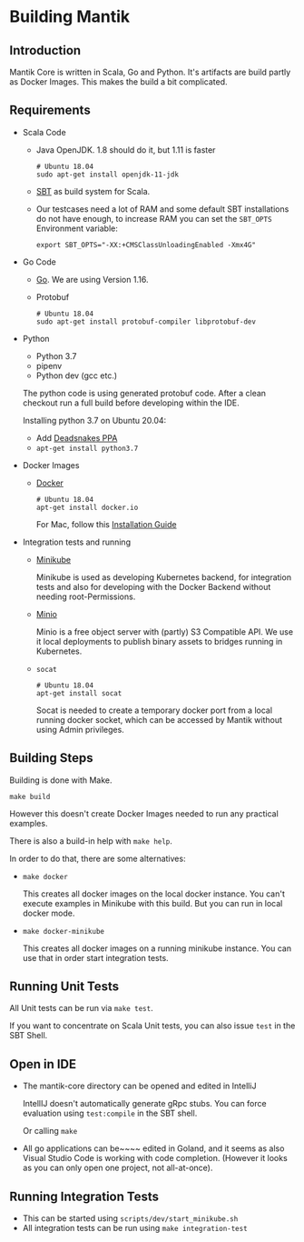 Building Mantik
===============

Introduction
------------
Mantik Core is written in Scala, Go and Python. It's artifacts are build partly as Docker Images. 
This makes the build a bit complicated. 

Requirements
------------

* Scala Code
    * Java OpenJDK. 1.8 should do it, but 1.11 is faster

      ```
      # Ubuntu 18.04
      sudo apt-get install openjdk-11-jdk
      ```
  
    * [SBT](https://www.scala-sbt.org/download.html) as build system for Scala.
    
    * Our testcases need a lot of RAM and some default SBT installations do not have enough, to increase RAM
      you can set the `SBT_OPTS` Environment variable:
      
      ```
      export SBT_OPTS="-XX:+CMSClassUnloadingEnabled -Xmx4G"
      ```

* Go Code

    * [Go](https://golang.org/dl/). We are using Version 1.16.
    * Protobuf

      ```
      # Ubuntu 18.04
      sudo apt-get install protobuf-compiler libprotobuf-dev
      ```
      
* Python
     
     - Python 3.7
     - pipenv
     - Python dev (gcc etc.)
     
     The python code is using generated protobuf code. After a clean checkout
     run a full build before developing within the IDE.
     
     Installing python 3.7 on Ubuntu 20.04:
     
     - Add [Deadsnakes PPA](https://launchpad.net/~deadsnakes/+archive/ubuntu/ppa)
     - `apt-get install python3.7`

* Docker Images

     - [Docker](https://docker.io)
       ```
       # Ubuntu 18.04
       apt-get install docker.io
       ```
       For Mac, follow this [Installation Guide](https://docs.docker.com/docker-for-mac/)

* Integration tests and running
    * [Minikube](https://kubernetes.io/docs/tasks/tools/install-minikube/)
    
      Minikube is used as developing Kubernetes backend, for integration tests
      and also for developing with the Docker Backend without needing root-Permissions.
      
    * [Minio](https://min.io/)
    
      Minio is a free object server with (partly) S3 Compatible API.
      We use it local deployments to publish binary assets to bridges running in Kubernetes.
      
    * `socat`
    
      ```
      # Ubuntu 18.04
      apt-get install socat
      ```
      
      Socat is needed to create a temporary docker port from a local running docker socket, which can be accessed
      by Mantik without using Admin privileges. 
      
Building Steps
--------------

Building is done with Make.

   `make build`
   
However this doesn't create Docker Images needed to run any practical examples.

There is also a build-in help with `make help`.

In order to do that, there are some alternatives:

   * `make docker`
   
      This creates all docker images on the local docker instance. You can't execute examples in Minikube with this build.
      But you can run in local docker mode.
      
   * `make docker-minikube`
   
      This creates all docker images on a running minikube instance. You can use that in order start integration tests.


Running Unit Tests
------------------

All Unit tests can be run via `make test`.

If you want to concentrate on Scala Unit tests, you can also issue `test` in the SBT Shell.

Open in IDE
-----------

* The mantik-core directory can be opened and edited in IntelliJ
  
  IntellIJ doesn't automatically generate gRpc stubs. You can force evaluation using `test:compile` in the SBT shell.
  
  Or calling `make`  
  
* All go applications can be~~~~ edited in Goland, and it seems as also Visual Studio Code is working with code completion.
  (However it looks as you can only open one project, not all-at-once).


Running Integration Tests
-------------------------

* This can be started using `scripts/dev/start_minikube.sh`
* All integration tests can be run using `make integration-test`

          